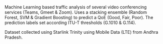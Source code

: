 Machine Learning based traffic analysis of several video conferencing services (Teams, Gmeet & Zoom). 
Uses a stacking ensemble (Random Forest, SVM & Gradient Boosting) to predict a QoE (Good, Fair, Poor). The prediction labels set according ITU-T thresholds (G.1010 & G.114).

Dataset collected using Starlink Trinity using Mobile Data (LTE) from Andhra Pradesh. 
